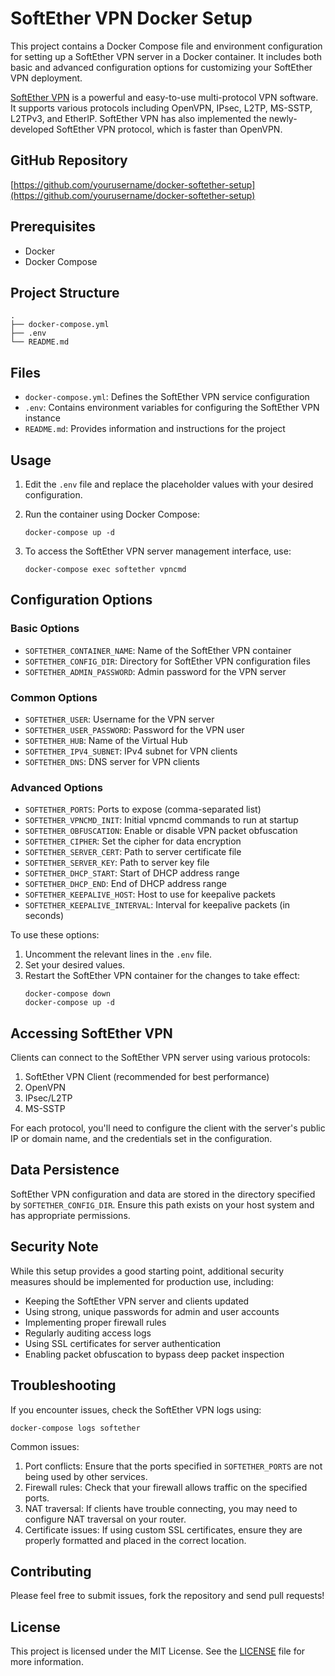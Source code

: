 # SoftEther VPN Docker Setup

This project contains a Docker Compose file and environment configuration for setting up a SoftEther VPN server in a Docker container. It includes both basic and advanced configuration options for customizing your SoftEther VPN deployment.

[SoftEther VPN](https://www.softether.org/) is a powerful and easy-to-use multi-protocol VPN software. It supports various protocols including OpenVPN, IPsec, L2TP, MS-SSTP, L2TPv3, and EtherIP. SoftEther VPN has also implemented the newly-developed SoftEther VPN protocol, which is faster than OpenVPN.

## GitHub Repository
[https://github.com/yourusername/docker-softether-setup](https://github.com/yourusername/docker-softether-setup)

## Prerequisites
- Docker
- Docker Compose

## Project Structure
```
.
├── docker-compose.yml
├── .env
└── README.md
```

## Files
- `docker-compose.yml`: Defines the SoftEther VPN service configuration
- `.env`: Contains environment variables for configuring the SoftEther VPN instance
- `README.md`: Provides information and instructions for the project

## Usage

1. Edit the `.env` file and replace the placeholder values with your desired configuration.

2. Run the container using Docker Compose:
   ```
   docker-compose up -d
   ```

3. To access the SoftEther VPN server management interface, use:
   ```
   docker-compose exec softether vpncmd
   ```

## Configuration Options

### Basic Options

- `SOFTETHER_CONTAINER_NAME`: Name of the SoftEther VPN container
- `SOFTETHER_CONFIG_DIR`: Directory for SoftEther VPN configuration files
- `SOFTETHER_ADMIN_PASSWORD`: Admin password for the VPN server

### Common Options

- `SOFTETHER_USER`: Username for the VPN server
- `SOFTETHER_USER_PASSWORD`: Password for the VPN user
- `SOFTETHER_HUB`: Name of the Virtual Hub
- `SOFTETHER_IPV4_SUBNET`: IPv4 subnet for VPN clients
- `SOFTETHER_DNS`: DNS server for VPN clients

### Advanced Options

- `SOFTETHER_PORTS`: Ports to expose (comma-separated list)
- `SOFTETHER_VPNCMD_INIT`: Initial vpncmd commands to run at startup
- `SOFTETHER_OBFUSCATION`: Enable or disable VPN packet obfuscation
- `SOFTETHER_CIPHER`: Set the cipher for data encryption
- `SOFTETHER_SERVER_CERT`: Path to server certificate file
- `SOFTETHER_SERVER_KEY`: Path to server key file
- `SOFTETHER_DHCP_START`: Start of DHCP address range
- `SOFTETHER_DHCP_END`: End of DHCP address range
- `SOFTETHER_KEEPALIVE_HOST`: Host to use for keepalive packets
- `SOFTETHER_KEEPALIVE_INTERVAL`: Interval for keepalive packets (in seconds)

To use these options:

1. Uncomment the relevant lines in the `.env` file.
2. Set your desired values.
3. Restart the SoftEther VPN container for the changes to take effect:
   ```
   docker-compose down
   docker-compose up -d
   ```

## Accessing SoftEther VPN
Clients can connect to the SoftEther VPN server using various protocols:

1. SoftEther VPN Client (recommended for best performance)
2. OpenVPN
3. IPsec/L2TP
4. MS-SSTP

For each protocol, you'll need to configure the client with the server's public IP or domain name, and the credentials set in the configuration.

## Data Persistence
SoftEther VPN configuration and data are stored in the directory specified by `SOFTETHER_CONFIG_DIR`. Ensure this path exists on your host system and has appropriate permissions.

## Security Note
While this setup provides a good starting point, additional security measures should be implemented for production use, including:
- Keeping the SoftEther VPN server and clients updated
- Using strong, unique passwords for admin and user accounts
- Implementing proper firewall rules
- Regularly auditing access logs
- Using SSL certificates for server authentication
- Enabling packet obfuscation to bypass deep packet inspection

## Troubleshooting
If you encounter issues, check the SoftEther VPN logs using:
```
docker-compose logs softether
```

Common issues:
1. Port conflicts: Ensure that the ports specified in `SOFTETHER_PORTS` are not being used by other services.
2. Firewall rules: Check that your firewall allows traffic on the specified ports.
3. NAT traversal: If clients have trouble connecting, you may need to configure NAT traversal on your router.
4. Certificate issues: If using custom SSL certificates, ensure they are properly formatted and placed in the correct location.

## Contributing
Please feel free to submit issues, fork the repository and send pull requests!

## License
This project is licensed under the MIT License. See the [LICENSE](LICENSE) file for more information.

